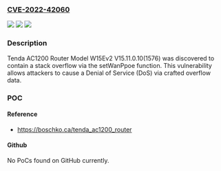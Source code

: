 ### [CVE-2022-42060](https://cve.mitre.org/cgi-bin/cvename.cgi?name=CVE-2022-42060)
![](https://img.shields.io/static/v1?label=Product&message=n%2Fa&color=blue)
![](https://img.shields.io/static/v1?label=Version&message=n%2Fa&color=blue)
![](https://img.shields.io/static/v1?label=Vulnerability&message=n%2Fa&color=brighgreen)

### Description

Tenda AC1200 Router Model W15Ev2 V15.11.0.10(1576) was discovered to contain a stack overflow via the setWanPpoe function. This vulnerability allows attackers to cause a Denial of Service (DoS) via crafted overflow data.

### POC

#### Reference
- https://boschko.ca/tenda_ac1200_router

#### Github
No PoCs found on GitHub currently.

